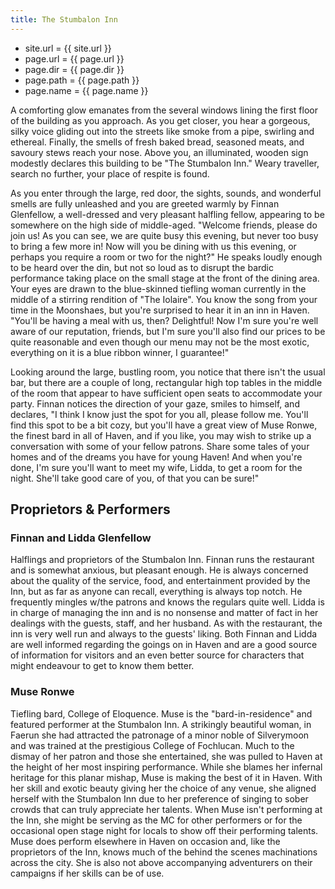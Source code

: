 ```yaml
---
title: The Stumbalon Inn
---
```


* site.url = {{ site.url }}
* page.url = {{ page.url }}
* page.dir = {{ page.dir }}
* page.path = {{ page.path }}
* page.name = {{ page.name }}

A comforting glow emanates from the several windows lining the first floor of the building as you approach.  As you get closer, you hear a gorgeous, silky voice gliding out into the streets like smoke from a pipe, swirling and ethereal.  Finally, the smells of fresh baked bread, seasoned meats, and savoury stews reach your nose.  Above you, an illuminated, wooden sign modestly declares this building to be "The Stumbalon Inn."  Weary traveller, search no further, your place of respite is found.

As you enter through the large, red door, the sights, sounds, and wonderful smells are fully unleashed and you are greeted warmly by Finnan Glenfellow, a well-dressed and very pleasant halfling fellow, appearing to be somewhere on the high side of middle-aged.  "Welcome friends, please do join us!  As you can see, we are quite busy this evening, but never too busy to bring a few more in!  Now will you be dining with us this evening, or perhaps you require a room or two for the night?"  He speaks loudly enough to be heard over the din, but not so loud as to disrupt the bardic performance taking place on the small stage at the front of the dining area.  Your eyes are drawn to the blue-skinned tiefling woman currently in the middle of a stirring rendition of "The Iolaire".  You know the song from your time in the Moonshaes, but you're surprised to hear it in an inn in Haven.  "You'll be having a meal with us, then?  Delightful!  Now I'm sure you're well aware of our reputation, friends, but I'm sure you'll also find our prices to be quite reasonable and even though our menu may not be the most exotic, everything on it is a blue ribbon winner, I guarantee!"

Looking around the large, bustling room, you notice that there isn't the usual bar, but there are a couple of long, rectangular high top tables in the middle of the room that appear to have sufficient open seats to accommodate your party.  Finnan notices the direction of your gaze, smiles to himself, and declares, "I think I know just the spot for you all, please follow me.  You'll find this spot to be a bit cozy, but you'll have a great view of Muse Ronwe, the finest bard in all of Haven, and if you like, you may wish to strike up a conversation with some of your fellow patrons.  Share some tales of your homes and of the dreams you have for young Haven!  And when you're done, I'm sure you'll want to meet my wife, Lidda, to get a room for the night.  She'll take good care of you, of that you can be sure!"

## Proprietors & Performers

### Finnan and Lidda Glenfellow

Halflings and proprietors of the Stumbalon Inn.  Finnan runs the restaurant and is somewhat anxious, but pleasant enough.  He is always concerned about the quality of the service, food, and entertainment provided by the Inn, but as far as anyone can recall, everything is always top notch.  He frequently mingles w/the patrons and knows the regulars quite well.  Lidda is in charge of managing the inn and is no nonsense and matter of fact in her dealings with the guests, staff, and her husband.  As with the restaurant, the inn is very well run and always to the guests' liking.  Both Finnan and Lidda are well informed regarding the goings on in Haven and are a good source of information for visitors and an even better source for characters that might endeavour to get to know them better.

### Muse Ronwe

Tiefling bard, College of Eloquence.  Muse is the "bard-in-residence" and featured performer at the Stumbalon Inn.  A strikingly beautiful woman, in Faerun she had attracted the patronage of a minor noble of Silverymoon and was trained at the prestigious College of Fochlucan.  Much to the dismay of her patron and those she entertained, she was pulled to Haven at the height of her most inspiring performance.  While she blames her infernal heritage for this planar mishap, Muse is making the best of it in Haven.  With her skill and exotic beauty giving her the choice of any venue, she aligned herself with the Stumbalon Inn due to her preference of singing to sober crowds that can truly appreciate her talents.  When Muse isn't performing at the Inn, she might be serving as the MC for other performers or for the occasional open stage night for locals to show off their performing talents.  Muse does perform elsewhere in Haven on occasion and, like the proprietors of the Inn, knows much of the behind the scenes machinations across the city.  She is also not above accompanying adventurers on their campaigns if her skills can be of use.
